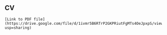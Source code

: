 ## CV  
    [Link to PDF file] (https://drive.google.com/file/d/1ivmr5B6RTrP2GKPRiutFgMTs4OeJpxpS/view?usp=sharing)
